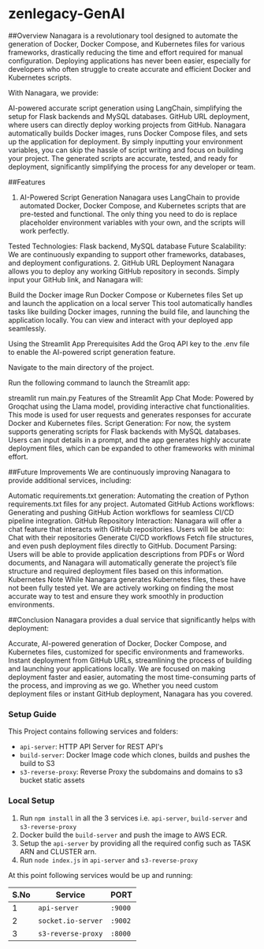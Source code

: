 ﻿# zenlegacy-GenAI

##Overview
Nanagara is a revolutionary tool designed to automate the generation of Docker, Docker Compose, and Kubernetes files for various frameworks, drastically reducing the time and effort required for manual configuration. Deploying applications has never been easier, especially for developers who often struggle to create accurate and efficient Docker and Kubernetes scripts.

With Nanagara, we provide:

AI-powered accurate script generation using LangChain, simplifying the setup for Flask backends and MySQL databases.
GitHub URL deployment, where users can directly deploy working projects from GitHub. Nanagara automatically builds Docker images, runs Docker Compose files, and sets up the application for deployment.
By simply inputting your environment variables, you can skip the hassle of script writing and focus on building your project. The generated scripts are accurate, tested, and ready for deployment, significantly simplifying the process for any developer or team.

##Features
1. AI-Powered Script Generation
Nanagara uses LangChain to provide automated Docker, Docker Compose, and Kubernetes scripts that are pre-tested and functional. The only thing you need to do is replace placeholder environment variables with your own, and the scripts will work perfectly.

Tested Technologies: Flask backend, MySQL database
Future Scalability: We are continuously expanding to support other frameworks, databases, and deployment configurations.
2. GitHub URL Deployment
Nanagara allows you to deploy any working GitHub repository in seconds. Simply input your GitHub link, and Nanagara will:

Build the Docker image
Run Docker Compose or Kubernetes files
Set up and launch the application on a local server
This tool automatically handles tasks like building Docker images, running the build file, and launching the application locally. You can view and interact with your deployed app seamlessly.


Using the Streamlit App
Prerequisites
Add the Groq API key to the .env file to enable the AI-powered script generation feature.

Navigate to the main directory of the project.

Run the following command to launch the Streamlit app:

streamlit run main.py   Features of the Streamlit App
Chat Mode: Powered by Groqchat using the Llama model, providing interactive chat functionalities. This mode is used for user requests and generates responses for accurate Docker and Kubernetes files.
Script Generation: For now, the system supports generating scripts for Flask backends with MySQL databases. Users can input details in a prompt, and the app generates highly accurate deployment files, which can be expanded to other frameworks with minimal effort.

##Future Improvements
We are continuously improving Nanagara to provide additional services, including:

Automatic requirements.txt generation: Automating the creation of Python requirements.txt files for any project.
Automated GitHub Actions workflows: Generating and pushing GitHub Action workflows for seamless CI/CD pipeline integration.
GitHub Repository Interaction: Nanagara will offer a chat feature that interacts with GitHub repositories. Users will be able to:
Chat with their repositories
Generate CI/CD workflows
Fetch file structures, and even push deployment files directly to GitHub.
Document Parsing: Users will be able to provide application descriptions from PDFs or Word documents, and Nanagara will automatically generate the project’s file structure and required deployment files based on this information.
Kubernetes Note
While Nanagara generates Kubernetes files, these have not been fully tested yet. We are actively working on finding the most accurate way to test and ensure they work smoothly in production environments.

##Conclusion
Nanagara provides a dual service that significantly helps with deployment:

Accurate, AI-powered generation of Docker, Docker Compose, and Kubernetes files, customized for specific environments and frameworks.
Instant deployment from GitHub URLs, streamlining the process of building and launching your applications locally.
We are focused on making deployment faster and easier, automating the most time-consuming parts of the process, and improving as we go. Whether you need custom deployment files or instant GitHub deployment, Nanagara has you covered.
 
### Setup Guide

This Project contains following services and folders:

- `api-server`: HTTP API Server for REST API's
- `build-server`: Docker Image code which clones, builds and pushes the build to S3
- `s3-reverse-proxy`: Reverse Proxy the subdomains and domains to s3 bucket static assets

### Local Setup

1. Run `npm install` in all the 3 services i.e. `api-server`, `build-server` and `s3-reverse-proxy`
2. Docker build the `build-server` and push the image to AWS ECR.
3. Setup the `api-server` by providing all the required config such as TASK ARN and CLUSTER arn.
4. Run `node index.js` in `api-server` and `s3-reverse-proxy`

At this point following services would be up and running:

| S.No | Service            | PORT    |
| ---- | ------------------ | ------- |
| 1    | `api-server`       | `:9000` |
| 2    | `socket.io-server` | `:9002` |
| 3    | `s3-reverse-proxy` | `:8000` |


